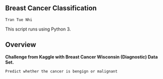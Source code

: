 ## Breast Cancer Classification

```
Tran Tue Nhi
```
This script runs using Python 3.

## Overview

**Challenge from Kaggle with Breast Cancer Wisconsin (Diagnostic) Data Set.**
``` 
Predict whether the cancer is bengign or malignant
```


